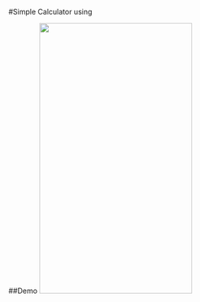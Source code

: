#Simple Calculator using

##Demo
<img src="https://firebasestorage.googleapis.com/v0/b/platosolids-742bb.appspot.com/o/videos%2Fsimple-calculator-demo.gif?alt=media&token=a1951c92-74c8-4885-985c-0263804ae483" width="300" height="533" />
